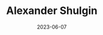 ---
title: "Alexander Shulgin"
cc-type: person
born-on: 1925-06-17
date: 2023-06-07
died-on: 2014-06-02
hashtag: alexander-shulgin
tags:
  - American
  - human being
  - dead at the moment
---
